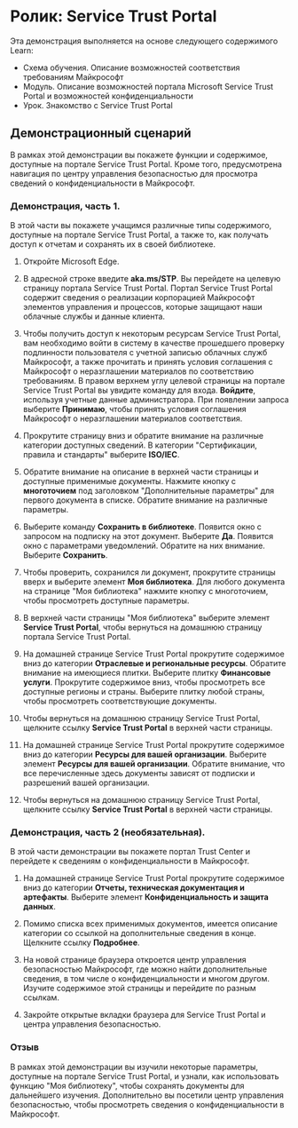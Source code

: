 <!---
---
Demo: Title: "Service Trust Portal" Learning Path/Module/Unit: "Описание возможностей Microsoft Priva и Microsoft Purview; Модуль 1. Описание возможностей портала доверия службы Майкрософт и конфиденциальности; Урок 2. Изучение портала управления безопасностью служб
---
--->

# Ролик: Service Trust Portal

Эта демонстрация выполняется на основе следующего содержимого Learn:

- Схема обучения. Описание возможностей соответствия требованиям Майкрософт
- Модуль. Описание возможностей портала Microsoft Service Trust Portal и возможностей конфиденциальности
- Урок. Знакомство с Service Trust Portal

## Демонстрационный сценарий

В рамках этой демонстрации вы покажете функции и содержимое, доступные на портале Service Trust Portal. Кроме того, предусмотрена навигация по центру управления безопасностью для просмотра сведений о конфиденциальности в Майкрософт.

### Демонстрация, часть 1.

В этой части вы покажете учащимся различные типы содержимого, доступные на портале Service Trust Portal, а также то, как получать доступ к отчетам и сохранять их в своей библиотеке.

1. Откройте Microsoft Edge.

1. В адресной строке введите **aka.ms/STP**. Вы перейдете на целевую страницу портала Service Trust Portal. Портал Service Trust Portal содержит сведения о реализации корпорацией Майкрософт элементов управления и процессов, которые защищают наши облачные службы и данные клиента.

1. Чтобы получить доступ к некоторым ресурсам Service Trust Portal, вам необходимо войти в систему в качестве прошедшего проверку подлинности пользователя с учетной записью облачных служб Майкрософт, а также прочитать и принять условия соглашения с Майкрософт о неразглашении материалов по соответствию требованиям. В правом верхнем углу целевой страницы на портале Service Trust Portal вы увидите команду для входа.  **Войдите**, используя учетные данные администратора. При появлении запроса выберите **Принимаю**, чтобы принять условия соглашения Майкрософт о неразглашении материалов соответствия.

1. Прокрутите страницу вниз и обратите внимание на различные категории доступных сведений. В категории "Сертификации, правила и стандарты" выберите **ISO/IEC**.

1. Обратите внимание на описание в верхней части страницы и доступные применимые документы.  Нажмите кнопку с **многоточием** под заголовком "Дополнительные параметры" для первого документа в списке.  Обратите внимание на различные параметры.

1. Выберите команду **Сохранить в библиотеке**.  Появится окно с запросом на подписку на этот документ.  Выберите **Да**. Появится окно с параметрами уведомлений. Обратите на них внимание. Выберите **Сохранить**.

1. Чтобы проверить, сохранился ли документ, прокрутите страницы вверх и выберите элемент **Моя библиотека**.  Для любого документа на странице "Моя библиотека" нажмите кнопку с многоточием, чтобы просмотреть доступные параметры.

1. В верхней части страницы "Моя библиотека" выберите элемент **Service Trust Portal**, чтобы вернуться на домашнюю страницу портала Service Trust Portal.

1. На домашней странице Service Trust Portal прокрутите содержимое вниз до категории **Отраслевые и региональные ресурсы**.  Обратите внимание на имеющиеся плитки.  Выберите плитку **Финансовые услуги**.  Прокрутите содержимое вниз, чтобы просмотреть все доступные регионы и страны.  Выберите плитку любой страны, чтобы просмотреть соответствующие документы.

1. Чтобы вернуться на домашнюю страницу Service Trust Portal, щелкните ссылку **Service Trust Portal** в верхней части страницы.

1. На домашней странице Service Trust Portal прокрутите содержимое вниз до категории **Ресурсы для вашей организации**. Выберите элемент **Ресурсы для вашей организации**.  Обратите внимание, что все перечисленные здесь документы зависят от подписки и разрешений вашей организации.

1. Чтобы вернуться на домашнюю страницу Service Trust Portal, щелкните ссылку **Service Trust Portal** в верхней части страницы.

### Демонстрация, часть 2 (необязательная).

В этой части демонстрации вы покажете портал Trust Center и перейдете к сведениям о конфиденциальности в Майкрософт.

1. На домашней странице Service Trust Portal прокрутите содержимое вниз до категории **Отчеты, техническая документация и артефакты**. Выберите элемент **Конфиденциальность и защита данных**.  

1. Помимо списка всех применимых документов, имеется описание категории со ссылкой на дополнительные сведения в конце.  Щелкните ссылку **Подробнее**.

1. На новой странице браузера откроется центр управления безопасностью Майкрософт, где можно найти дополнительные сведения, в том числе о конфиденциальности и многом другом. Изучите содержимое этой страницы и перейдите по разным ссылкам.

1. Закройте открытые вкладки браузера для Service Trust Portal и центра управления безопасностью.

### Отзыв

В рамках этой демонстрации вы изучили некоторые параметры, доступные на портале Service Trust Portal, и узнали, как использовать функцию "Моя библиотеку", чтобы сохранять документы для дальнейшего изучения.  Дополнительно вы посетили центр управления безопасностью, чтобы просмотреть сведения о конфиденциальности в Майкрософт.
